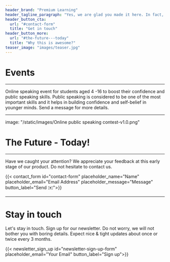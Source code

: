 ```yaml
---
header_brand: "Premium Learning"
header_tagline_paragraph: "Yes, we are glad you made it here. In fact, the only emotion stronger than our gladness is our desire to tell you more about what we are building. Bright times lie ahead.  Let's get into it!"
header_button_cta:
  url: "#contact-form"
  title: "Get in touch"
header_button_more:
  url: "#the-future---today"
  title: "Why this is awesome?"
teaser_image: "images/teaser.jpg"
---
```

# Events
---

Online speaking event for students aged 4 -16 to boost their confidence and public speaking skills. Public speaking is considered to be one of the most important skills and it helps in building confidence and self-belief in younger minds. Send a message for more details.

---
image: "/static/images/Online public speaking contest-v1.0.png"

# The Future - Today!

---

Have we caught your attention? We appreciate your feedback at this early stage of our product. Do not hesitate to contact us.

{{< contact_form id="contact-form" placeholder_name="Name" placeholder_email="Email Address" placeholder_message="Message" button_label="Send ✉️">}}

---


# Stay in touch

Let's stay in touch. Sign up for our newsletter. Do not worry, we will not bother you with boring details. Expect nice & tight updates about once or twice every 3 months.

{{< newsletter_sign_up id="newsletter-sign-up-form" placeholder_email="Your Email" button_label="Sign up">}}
